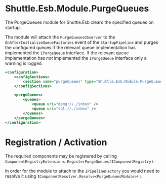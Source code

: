 # Shuttle.Esb.Module.PurgeQueues

The PurgeQueues module for Shuttle.Esb clears the specified queues on startup.

The module will attach the `PurgeQueuesObserver` to the `OnAfterInitializeQueueFactories` event of the `StartupPipeline` and purges the configured queues if the relevant queue implementation has implemented the `IPurgeQueue` interface.  If the relevant queue implementation has *not* implemented the `IPurgeQueue` interface only a warning is logged.

```xml
<configuration>
	<configSections>
		<section name="purgeQueues" type="Shuttle.Esb.Module.PurgeQueues.PurgeQueuesSection, Shuttle.Esb.Module.PurgeQueues"/>
	</configSections>

	<purgeQueues>
		<queues>
			<queue uri="msmq://./inbox" />
			<queue uri="sql://./inbox" />
		</queues>
	</purgeQueues>
</configuration>
```

# Registration / Activation

The required components may be registered by calling `ComponentRegistryExtensions.RegisterPurgeQueues(IComponentRegistry)`.

In order for the module to attach to the `IPipelineFactory` you would need to resolve it using `IComponentResolver.Resolve<PurgeQueuesModule>()`.
